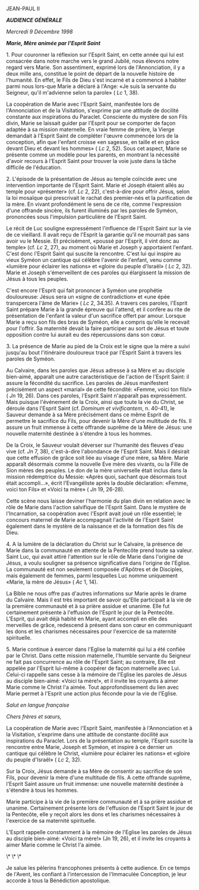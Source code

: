 JEAN-PAUL II


***AUDIENCE GÉNÉRALE***

*Mercredi 9 Décembre 1998*

***Marie, Mère animée par l'Esprit Saint***

1\. Pour couronner la réflexion sur l'Esprit Saint, en cette année qui lui est consacrée dans notre marche vers le grand Jubilé, nous élevons notre regard vers Marie. Son assentiment, exprimé lors de l'Annonciation, il y a deux mille ans, constitue le point de départ de la nouvelle histoire de l'humanité. En effet, le Fils de Dieu s'est incarné et a commencé à habiter parmi nous lors-que Marie a déclaré à l'Ange: «Je suis la servante du Seigneur, qu'il m'advienne selon ta parole» ( *Lc* 1, 38).

La coopération de Marie avec l'Esprit Saint, manifestée lors de l'Annonciation et de la Visitation, s'exprime par une attitude de docilité constante aux inspirations du Paraclet. Consciente du mystère de son Fils divin, Marie se laissait guider par l'Esprit pour se comporter de façon adaptée à sa mission maternelle. En vraie femme de prière, la Vierge demandait à l'Esprit Saint de compléter l'œuvre commencée lors de la conception, afin que l'enfant croisse «en sagesse, en taille et en grâce devant Dieu et devant les hommes» ( *Lc* 2, 52). Sous cet aspect, Marie se présente comme un modèle pour les parents, en montrant la nécessité d'avoir recours à l'Esprit Saint pour trouver la voie juste dans la tâche difficile de l'éducation.

2\. L'épisode de la présentation de Jésus au temple coïncide avec une intervention importante de l'Esprit Saint. Marie et Joseph étaient allés au temple pour «présenter» (cf. *Lc* 2, 22), c'est-à-dire pour offrir Jésus, selon la loi mosaïque qui prescrivait le rachat des premier-nés et la purification de la mère. En vivant profondément le sens de ce rite, comme l'expression d'une offrande sincère, ils furent illuminés par les paroles de Syméon, prononcées sous l'impulsion particulière de l'Esprit Saint.

Le récit de Luc souligne expressément l'influence de l'Esprit Saint sur la vie de ce vieillard. Il avait reçu de l'Esprit la garantie qu'il ne mourrait pas sans avoir vu le Messie. Et précisément, «poussé par l'Esprit, il vint donc au temple» (cf. *Lc* 2, 27), au moment où Marie et Joseph y apportaient l'enfant. C'est donc l'Esprit Saint qui suscite la rencontre. C'est lui qui inspire au vieux Syméon un cantique qui célèbre l'avenir de l'enfant, venu comme «lumière pour éclairer les nations» et «gloire du peuple d'Israël» ( *Lc* 2, 32). Marie et Joseph s'émerveillent de ces paroles qui élargissent la mission de Jésus à tous les peuples.

C'est encore l'Esprit qui fait prononcer à Syméon une prophétie douloureuse: Jésus sera un «signe de contradiction» et «une épée transpercera l'âme de Marie» ( *Lc* 2, 34.35). A travers ces paroles, l'Esprit Saint prépare Marie à la grande épreuve qui l'attend, et il confère au rite de présentation de l'enfant la valeur d'un sacrifice offert par amour. Lorsque Marie a reçu son fils des bras de Syméon, elle a compris qu'elle le recevait pour l'offrir. Sa maternité devait la faire participer au sort de Jésus et toute opposition contre lui aurait eu des répercussions dans son cœur.

3\. La présence de Marie au pied de la Croix est le signe que la mère a suivi jusqu'au bout l'itinéraire douloureux tracé par l'Esprit Saint à travers les paroles de Syméon.

Au Calvaire, dans les paroles que Jésus adresse à sa Mère et au disciple bien-aimé, apparaît une autre caractéristique de l'action de l'Esprit Saint: il assure la fécondité du sacrifice. Les paroles de Jésus manifestent précisément un aspect «marial» de cette fécondité: «Femme, voici ton fils!» ( *Jn* 19, 26). Dans ces paroles, l'Esprit Saint n'apparaît pas expressément. Mais puisque l'événement de la Croix, ainsi que toute la vie du Christ, se déroule dans l'Esprit Saint (cf. *Dominum et vivificantem*, n. 40-41), le Sauveur demande à sa Mère précisément dans ce même Esprit de permettre le sacrifice du Fils, pour devenir la Mère d'une multitude de fils. Il assure un fruit immense à cette offrande suprême de la Mère de Jésus: une nouvelle maternité destinée à s'étendre à tous les hommes.

De la Croix, le Sauveur voulait déverser sur l'humanité des fleuves d'eau vive (cf. *Jn* 7, 38), c'est-à-dire l'abondance de l'Esprit Saint. Mais il désirait que cette effusion de grâce soit liée au visage d'une mère, sa Mère. Marie apparaît désormais comme la nouvelle Eve mère des vivants, ou la Fille de Sion mères des peuples. Le don de la mère universelle était inclus dans la mission rédemptrice du Messie: «Après quoi, sachant que désormais tout était accompli...», écrit l'Evangéliste après la double déclaration: «Femme, voici ton Fils» et «Voici ta mère» ( *Jn* 19, 26-28).

Cette scène nous laisse deviner l'harmonie du plan divin en relation avec le rôle de Marie dans l'action salvifique de l'Esprit Saint. Dans le mystère de l'Incarnation, sa coopération avec l'Esprit avait joué un rôle essentiel; le concours maternel de Marie accompagnait l'activité de l'Esprit Saint également dans le mystère de la naissance et de la formation des fils de Dieu.

4\. A la lumière de la déclaration du Christ sur le Calvaire, la présence de Marie dans la communauté en attente de la Pentecôte prend toute sa valeur. Saint Luc, qui avait attiré l'attention sur le rôle de Marie dans l'origine de Jésus, a voulu souligner sa présence significative dans l'origine de l'Eglise. La communauté est non seulement composée d'Apôtres et de Disciples, mais également de femmes, parmi lesquelles Luc nomme uniquement «Marie, la mère de Jésus» ( *Ac* 1, 14).

La Bible ne nous offre pas d'autres informations sur Marie après le drame du Calvaire. Mais il est très important de savoir qu'Elle participait à la vie de la première communauté et à sa prière assidue et unanime. Elle fut certainement présente à l'effusion de l'Esprit le jour de la Pentecôte. L'Esprit, qui avait déjà habité en Marie, ayant accompli en elle des merveilles de grâce, redescend à présent dans son cœur en communiquant les dons et les charismes nécessaires pour l'exercice de sa maternité spirituelle.

5\. Marie continue à exercer dans l'Eglise la maternité qui lui a été confiée par le Christ. Dans cette mission maternelle, l'humble servante du Seigneur ne fait pas concurrence au rôle de l'Esprit Saint; au contraire, Elle est appelée par l'Esprit lui-même à coopérer de façon maternelle avec Lui. Celui-ci rappelle sans cesse à la mémoire de l'Eglise les paroles de Jésus au disciple bien-aimé: «Voici ta mère!», et il invite les croyants à aimer Marie comme le Christ l'a aimée. Tout approfondissement du lien avec Marie permet à l'Esprit une action plus féconde pour la vie de l'Eglise.

*Salut en langue française*

*Chers frères et sœurs,*

La coopération de Marie avec l'Esprit Saint, manifestée à l'Annonciation et à la Visitation, s'exprime dans une attitude de constante docilité aux inspirations du Paraclet. Lors de la présentation au temple, l'Esprit suscite la rencontre entre Marie, Joseph et Syméon, et inspire à ce dernier un cantique qui célèbre le Christ, «lumière pour éclairer les nations» et «gloire du peuple d'Israël» ( *Lc* 2, 32).

Sur la Croix, Jésus demande à sa Mère de consentir au sacrifice de son Fils, pour devenir la mère d'une multitude de fils. A cette offrande suprême, l'Esprit Saint assure un fruit immense: une nouvelle maternité destinée à s'étendre à tous les hommes.

Marie participe à la vie de la première communauté et à sa prière assidue et unanime. Certainement présente lors de l'effusion de l'Esprit Saint le jour de la Pentecôte, elle y reçoit alors les dons et les charismes nécessaires à l'exercice de sa maternité spirituelle.

L'Esprit rappelle constamment à la mémoire de l'Eglise les paroles de Jésus au disciple bien-aimé: «Voici ta mère!» (Jn 19, 26), et il invite les croyants à aimer Marie comme le Christ l'a aimée.

\\* \\* \\*

Je salue les pèlerins francophones présents à cette audience. En ce temps de l'Avent, les confiant à l'intercession de l'Immaculée Conception, je leur accorde à tous la Bénédiction apostolique.